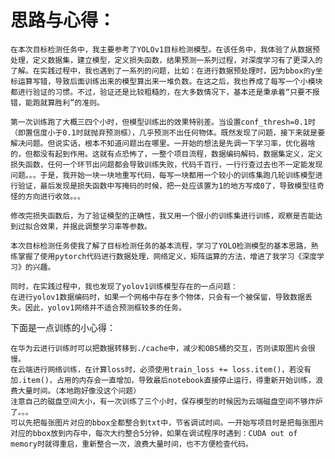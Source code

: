 # 思路与心得：
    在本次目标检测任务中，我主要参考了YOLOv1目标检测模型。在该任务中，我体验了从数据预处理，定义数据集，建立模型，定义损失函数，结果预测一系列过程，对深度学习有了更深入的了解。在实践过程中，我也遇到了一系列的问题，比如：在进行数据预处理时，因为bbox的y坐标运算写错，导致后面训练出来的模型算出来一堆负数。在这之后，我也养成了每写一个小模块都进行验证的习惯。不过，验证还是比较粗糙的，在大多数情况下，基本还是秉承着“只要不报错，能跑就算胜利”的准则。

    第一次训练跑了大概三四个小时，但模型训练出的效果特别差。当设置conf_thresh=0.1时（即置信度小于0.1时就抛弃预测框），几乎预测不出任何物体。既然发现了问题，接下来就是要解决问题。但说实话，根本不知道问题出在哪里。一开始的想法是先调一下学习率，优化器啥的，但都没有起到作用。这就有点恐怖了，一整个项目流程，数据编码解码，数据集定义，定义损失函数，任何一个环节出问题都会导致训练失败，代码千百行，一行行查过去也不一定能发现问题。。。于是，我开始一块一块地重写代码，每写一块都用一个较小的训练集跑几轮训练模型进行验证，最后发现是损失函数中写掩码的时候，把一处应该置为1的地方写成0了，导致模型往奇怪的方向进行收敛。。。

    修改完损失函数后，为了验证模型的正确性，我又用一个很小的训练集进行训练，观察是否能达到过拟合效果，并据此调整学习率等参数。

    本次目标检测任务使我了解了目标检测任务的基本流程，学习了YOLO检测模型的基本思路，熟练掌握了使用pytorch代码进行数据处理，网络定义，矩阵运算的方法，增进了我学习《深度学习》的兴趣。

    同时，在实践过程中，我也发现了yolov1训练模型存在的一点问题：
    在进行yolov1数据编码时，如果一个网格中存在多个物体，只会有一个被保留，导致数据丢失。因此，yolov1网络并不适合预测框较多的任务。

下面是一点训练的小心得：

    在华为云进行训练时可以把数据转移到./cache中，减少和OBS桶的交互，否则读取图片会很慢。
    在云端进行网络训练，在计算loss时，必须使用train_loss += loss.item()，若没有加.item()，占用的内存会一直增加，导致最后notebook直接停止运行，得重新开始训练，浪费大量时间。（本地跑好像没这个问题）
    注意自己的磁盘空间大小，有一次训练了三个小时，保存模型的时候因为云端磁盘空间不够炸炉了。。。
    可以先把每张图片对应的bbox全都整合到txt中，节省调试时间。一开始写项目时是把每张图片对应的bbox放到内存中，每次大约整合5分钟，如果在调试程序时遇到：CUDA out of memory时就得重启，重新整合一次，浪费大量时间，也不方便检查代码。
